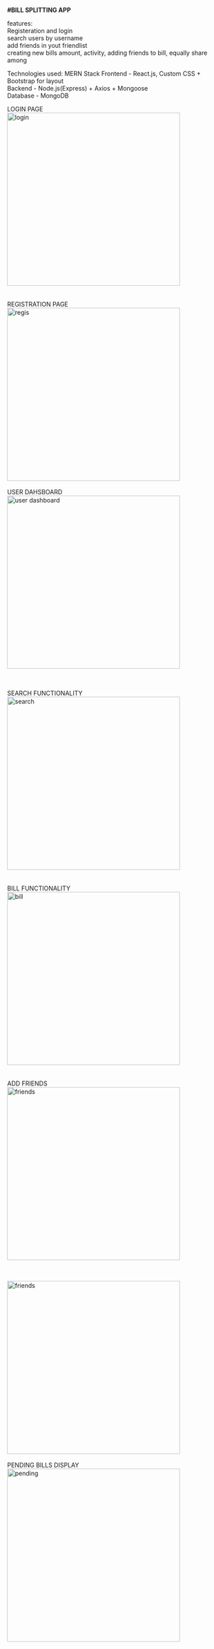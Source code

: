 **#BILL SPLITTING APP**

features:<br>
Registeration and login <br>
search users by username <br>
add friends in yout friendlist <br>
creating new bills amount, activity, adding friends to bill, equally share among

Technologies used: MERN Stack
Frontend - React.js, Custom CSS + Bootstrap for layout  
Backend - Node.js(Express) + Axios + Mongoose  
Database - MongoDB 


  
LOGIN PAGE <br>
<img width="400" alt="login" src="https://github.com/user-attachments/assets/1d4e713d-e0ee-4587-829e-bf9ce331507d">  
<br>
<br>
REGISTRATION PAGE <br>
<img width="400" alt="regis" src="https://github.com/user-attachments/assets/4dc11b1c-6353-4aed-b20e-a9deaee5eed2">
<br>
<br>
USER DAHSBOARD <br>
<img width="400" alt="user dashboard" src="https://github.com/user-attachments/assets/b43a8863-c96a-4d64-9ea1-a56476ec2e72">  
<br>
<br>

SEARCH FUNCTIONALITY <br>
<img width="400" alt="search" src="https://github.com/user-attachments/assets/bbe2dcbe-7760-480c-b40d-e08f84e87fc2">  
<br>
<br>
BILL FUNCTIONALITY <br>
<img width="400" alt="bill" src="https://github.com/user-attachments/assets/140059f4-f310-4d65-b5e7-7f0170c9d2a5">  
<br>
<br>
ADD FRIENDS <br>
<img width="400" alt="friends" src="https://github.com/user-attachments/assets/d70e1111-d304-4e1b-80c3-2d391552ec99">  
<br>
<br>

 <img width="400" alt="friends" src="https://github.com/user-attachments/assets/626bfe32-0438-4b74-993e-fc8d4984d237"> 
 <br>
 <br>
 PENDING BILLS DISPLAY <br>
<img width="400" alt="pending" src="https://github.com/user-attachments/assets/e30bfbe9-7bfc-4f4a-b6f5-73d07faea2cc">
<br>
<br>
 
 
    



